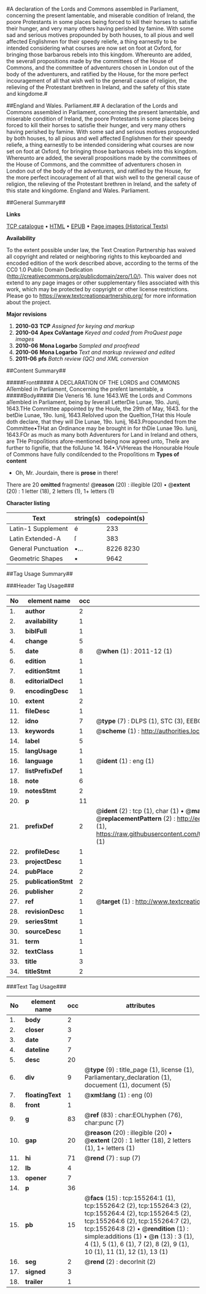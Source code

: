 #A declaration of the Lords and Commons assembled in Parliament, concerning the present lamentable, and miserable condition of Ireland, the poore Protestants in some places being forced to kill their horses to satisfie their hunger, and very many others having perished by famine. With some sad and serious motives propounded by both houses, to all pious and well affected Englishmen for their speedy reliefe, a thing earnestly to be intended considering what courses are now set on foot at Oxford, for bringing those barbarous rebels into this kingdom. Whereunto are added, the severall propositions made by the committees of the House of Commons, and the committee of adventurers chosen in London out of the body of the adventurers, and ratified by the House, for the more perfect incouragement of all that wish well to the generall cause of religion, the relieving of the Protestant brethren in Ireland, and the safety of this state and kingdome.#

##England and Wales. Parliament.##
A declaration of the Lords and Commons assembled in Parliament, concerning the present lamentable, and miserable condition of Ireland, the poore Protestants in some places being forced to kill their horses to satisfie their hunger, and very many others having perished by famine. With some sad and serious motives propounded by both houses, to all pious and well affected Englishmen for their speedy reliefe, a thing earnestly to be intended considering what courses are now set on foot at Oxford, for bringing those barbarous rebels into this kingdom. Whereunto are added, the severall propositions made by the committees of the House of Commons, and the committee of adventurers chosen in London out of the body of the adventurers, and ratified by the House, for the more perfect incouragement of all that wish well to the generall cause of religion, the relieving of the Protestant brethren in Ireland, and the safety of this state and kingdome.
England and Wales. Parliament.

##General Summary##

**Links**

[TCP catalogue](http://www.ota.ox.ac.uk/tcp/)  • 
[HTML](http://tei.it.ox.ac.uk/tcp/Texts-HTML/free/A82/A82658.html)  • 
[EPUB](http://tei.it.ox.ac.uk/tcp/Texts-EPUB/free/A82/A82658.epub) • 
[Page images (Historical Texts)](https://historicaltexts.jisc.ac.uk/eebo-99872028e)

**Availability**

To the extent possible under law, the Text Creation Partnership has waived all copyright and related or neighboring rights to this keyboarded and encoded edition of the work described above, according to the terms of the CC0 1.0 Public Domain Dedication (http://creativecommons.org/publicdomain/zero/1.0/). This waiver does not extend to any page images or other supplementary files associated with this work, which may be protected by copyright or other license restrictions. Please go to https://www.textcreationpartnership.org/ for more information about the project.

**Major revisions**

1. __2010-03__ __TCP__ *Assigned for keying and markup*
1. __2010-04__ __Apex CoVantage__ *Keyed and coded from ProQuest page images*
1. __2010-06__ __Mona Logarbo__ *Sampled and proofread*
1. __2010-06__ __Mona Logarbo__ *Text and markup reviewed and edited*
1. __2011-06__ __pfs__ *Batch review (QC) and XML conversion*

##Content Summary##

#####Front#####
A DECLARATION OF THE LORDS and COMMONS Aſſembled in Parliament, Concerning the preſent lamentable, a
#####Body#####
Die Veneris 16. Iune 1643.WE the Lords and Commons aſſembled in Parliament, being by ſeverall LetterDie Lunae, 19o. Junij, 1643.THe Committee appointed by the Houſe, the 29th of May, 1643. for the betDie Lunae, 19o. Iunij, 1643.Reſolved upon the Queſtion,THat this Houſe doth declare, that they will Die Lunae, 19o. Iunij, 1643.Propounded from the Committee▪THat an Ordinance may be brought in for thDie Lunae 19o. Iunij, 1643.FOr as much as many both Adventurers for Land in Ireland and others, are THe Propoſitions afore-mentioned being now agreed unto, Theſe are further to ſignifie, that the follJune 14. 164•.VVHereas the Honourable Houſe of Commons have fully condiſcended to the Propoſitions m
**Types of content**

  * Oh, Mr. Jourdain, there is **prose** in there!

There are 20 **omitted** fragments! 
 @__reason__ (20) : illegible (20)  •  @__extent__ (20) : 1 letter (18), 2 letters (1), 1+ letters (1)

**Character listing**


|Text|string(s)|codepoint(s)|
|---|---|---|
|Latin-1 Supplement|é|233|
|Latin Extended-A|ſ|383|
|General Punctuation|•…|8226 8230|
|Geometric Shapes|▪|9642|

##Tag Usage Summary##

###Header Tag Usage###

|No|element name|occ|attributes|
|---|---|---|---|
|1.|__author__|2||
|2.|__availability__|1||
|3.|__biblFull__|1||
|4.|__change__|5||
|5.|__date__|8| @__when__ (1) : 2011-12 (1)|
|6.|__edition__|1||
|7.|__editionStmt__|1||
|8.|__editorialDecl__|1||
|9.|__encodingDesc__|1||
|10.|__extent__|2||
|11.|__fileDesc__|1||
|12.|__idno__|7| @__type__ (7) : DLPS (1), STC (3), EEBO-CITATION (1), PROQUEST (1), VID (1)|
|13.|__keywords__|1| @__scheme__ (1) : http://authorities.loc.gov/ (1)|
|14.|__label__|5||
|15.|__langUsage__|1||
|16.|__language__|1| @__ident__ (1) : eng (1)|
|17.|__listPrefixDef__|1||
|18.|__note__|6||
|19.|__notesStmt__|2||
|20.|__p__|11||
|21.|__prefixDef__|2| @__ident__ (2) : tcp (1), char (1)  •  @__matchPattern__ (2) : ([0-9\-]+):([0-9IVX]+) (1), (.+) (1)  •  @__replacementPattern__ (2) : http://eebo.chadwyck.com/downloadtiff?vid=$1&page=$2 (1), https://raw.githubusercontent.com/textcreationpartnership/Texts/master/tcpchars.xml#$1 (1)|
|22.|__profileDesc__|1||
|23.|__projectDesc__|1||
|24.|__pubPlace__|2||
|25.|__publicationStmt__|2||
|26.|__publisher__|2||
|27.|__ref__|1| @__target__ (1) : http://www.textcreationpartnership.org/docs/. (1)|
|28.|__revisionDesc__|1||
|29.|__seriesStmt__|1||
|30.|__sourceDesc__|1||
|31.|__term__|1||
|32.|__textClass__|1||
|33.|__title__|3||
|34.|__titleStmt__|2||


###Text Tag Usage###

|No|element name|occ|attributes|
|---|---|---|---|
|1.|__body__|2||
|2.|__closer__|3||
|3.|__date__|7||
|4.|__dateline__|7||
|5.|__desc__|20||
|6.|__div__|9| @__type__ (9) : title_page (1), license (1), Parliamentary_declaration (1), docuement (1), document (5)|
|7.|__floatingText__|1| @__xml:lang__ (1) : eng (0)|
|8.|__front__|1||
|9.|__g__|83| @__ref__ (83) : char:EOLhyphen (76), char:punc (7)|
|10.|__gap__|20| @__reason__ (20) : illegible (20)  •  @__extent__ (20) : 1 letter (18), 2 letters (1), 1+ letters (1)|
|11.|__hi__|71| @__rend__ (7) : sup (7)|
|12.|__lb__|4||
|13.|__opener__|7||
|14.|__p__|36||
|15.|__pb__|15| @__facs__ (15) : tcp:155264:1 (1), tcp:155264:2 (2), tcp:155264:3 (2), tcp:155264:4 (2), tcp:155264:5 (2), tcp:155264:6 (2), tcp:155264:7 (2), tcp:155264:8 (2)  •  @__rendition__ (1) : simple:additions (1)  •  @__n__ (13) : 3 (1), 4 (1), 5 (1), 6 (1), 7 (2), 8 (2), 9 (1), 10 (1), 11 (1), 12 (1), 13 (1)|
|16.|__seg__|2| @__rend__ (2) : decorInit (2)|
|17.|__signed__|3||
|18.|__trailer__|1||
